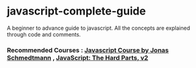 # javascript-complete-guide
A beginner to advance guide to javascript. All the concepts are explained through code and comments. 

### Recommended Courses : [Javascript Course by Jonas Schmedtmann](https://www.udemy.com/course/the-complete-javascript-course/) ,  [JavaScript: The Hard Parts, v2](https://frontendmasters.com/courses/javascript-hard-parts-v2/)
                                            
